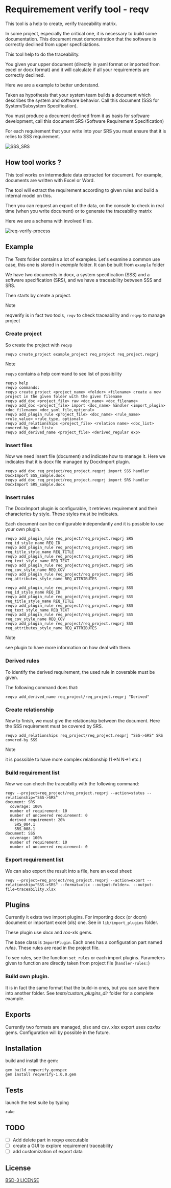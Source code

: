 
# Requiremement verify tool - reqv

This tool is a help to create, verify traceability matrix.

In some project, especially the critical one, it is necessary to build some documentation.
This document must demonstration that the software is correctly declined from upper specficiations.

This tool help to do the traceability.

You given your upper document (directly in yaml format or imported from excel or docx format) and it 
will calculate if all your requirements are correctly declined.

Here we are a example to better understand.

Taken as hypothesis that your system team builds a document which describes the system and software behavior.
Call this document (SSS for System/Subsystem Specification).

You must produce a document declined from it as basis for software development, call this document SRS (Software 
Requirement Specification)

For each requirement that your write into your SRS you must ensure that it is relies to SSS requirement.

![SSS_SRS](doc/SSS_SRS_link.png)


## How tool works ?

This tool works on intermediate data extracted for document. For example, documents are written with Excel or Word.

The tool will extract the requirement according to given rules and build a internal model on this.

Then you can request an export of the data, on the console to check in real time (when you write document) or
to generate the traceability matrix

Here we are a schema with involved files.

![req-verify-process](doc/reqverify-ex1.png)


## Example

The *Tests* folder contains a lot of examples. 
Let's examine a common use case, this one is stored in *example* folder. It can be built from `example` folder

We have two documents in docx, a system specification (SSS) and a software specification (SRS), and we have a 
traceability between SSS and SRS.

Then starts by create a project.

> [!NOTE]
> reqverify is in fact two tools, `reqv` to check traceability and `reqvp` to manage project

### Create project

So create the project with `reqvp`

```
reqvp create_project example_project req_project req_project.reqprj
```

> [!NOTE]
> `reqvp` contains a help command to see list of possibility

```
reqvp help
reqvp commands:
reqvp create_project <project_name> <folder> <filename> create a new project in the given folder with the given filename
reqvp add_doc <project_file> raw <doc_name> <doc_filename>
reqvp add_doc <project_file> import <doc_name> handler <import_plugin> <doc_filename> <doc_yaml_file,optional>
reqvp add_plugin_rule <project_file> <doc_name> <rule_name> <rule_value> <rule_type, optional>
reqvp add_relationships <project_file> <relation name> <doc_list> covered-by <doc_list>
reqvp add_derived_name <project_file> <derived_regular exp>
```

### Insert files

Now we need insert file (document) and indicate how to manage it. Here we indicates that it is docx file
managed by DocxImport plugin.

```
reqvp add_doc req_project/req_project.reqprj import SSS handler DocxImport SSS_sample.docx
reqvp add_doc req_project/req_project.reqprj import SRS handler DocxImport SRS_sample.docx
```

### Insert rules

The DocxImport plugin is configurable, it retrieves requirement and their characterics by style. These styles must be indicates.

Each document can be configurable independantly and it is possible to use your own plugin.

```
reqvp add_plugin_rule req_project/req_project.reqprj SRS req_id_style_name REQ_ID
reqvp add_plugin_rule req_project/req_project.reqprj SRS req_title_style_name REQ_TITLE
reqvp add_plugin_rule req_project/req_project.reqprj SRS req_text_style_name REQ_TEXT
reqvp add_plugin_rule req_project/req_project.reqprj SRS req_cov_style_name REQ_COV
reqvp add_plugin_rule req_project/req_project.reqprj SRS req_attributes_style_name REQ_ATTRIBUTES
```

```
reqvp add_plugin_rule req_project/req_project.reqprj SSS req_id_style_name REQ_ID
reqvp add_plugin_rule req_project/req_project.reqprj SSS req_title_style_name REQ_TITLE
reqvp add_plugin_rule req_project/req_project.reqprj SSS req_text_style_name REQ_TEXT
reqvp add_plugin_rule req_project/req_project.reqprj SSS req_cov_style_name REQ_COV
reqvp add_plugin_rule req_project/req_project.reqprj SSS req_attributes_style_name REQ_ATTRIBUTES
```

> [!NOTE]
> see plugin to have more information on how deal with them.

### Derived rules

To identify the derived requirement, the used rule in coverable must be given.

The following command does that:

```
reqvp add_derived_name req_project/req_project.reqprj "Derived"
```

### Create relationship

Now to finish, we must give the relationship between the document.
Here the SSS requirement must be covered by SRS.

```
reqvp add_relationships req_project/req_project.reqprj "SSS->SRS" SRS covered-by SSS
```

> [!NOTE]
> it is posssible to have more complex relationship (1->N N->1 etc.)


### Build requirement list

Now we can chech the traceabilty with the following command:

```
reqv --project=req_project/req_project.reqprj --action=status --relationship="SSS->SRS"
document: SRS
  coverage: 100%
  number of requirement: 10
  number of uncovered requirement: 0
  derived requirement: 20%
    SRS_004.1
    SRS_008.1
document: SSS
  coverage: 100%
  number of requirement: 10
  number of uncovered requirement: 0
```

### Export requirement list

We can also export the result into a file, here an excel sheet:

```
reqv --project=req_project/req_project.reqprj --action=export --relationship="SSS->SRS" --format=xlsx --output-folder=. --output-file=traceability.xlsx
```

## Plugins

Currently it exists two import plugins. For importing docx (or docm) document or important excel (xls) one.
See in `lib/import_plugins` folder. 

These plugin use *docx* and *roo-xls* gems.

The base class is `ImportPlugin`. Each ones has a configuration part named *rules*.
These rules are read in the project file.

To see rules, see the function `set_rules` or each import plugins. Parameters given to function are directly taken from project file (`handler-rules:`)


### Build own plugin.

It is in fact the same format that the build-in ones, but you can save them into another folder.
See *tests/custom_plugins_dir* folder for a complete example.

## Exports

Currently two formats are managed, xlsx and csv. xlsx export uses *caxlsx* gems.
Configuration will by possible in the future.

## Installation

build and install the gem: 

```
gem build reqverify.gemspec
gem install reqverify-1.0.0.gem
```

## Tests

launch the test suite by typing

```
rake
```

## TODO

- [ ] Add delete part in reqvp executable
- [ ] create a GUI to explore requirement traceability
- [ ] add customization of export data

## License 

[BSD-3 LICENSE](LICENSE)
